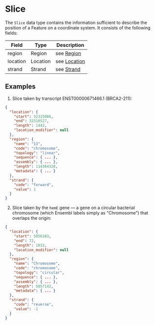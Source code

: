 # Slice

The `Slice` data type contains the information sufficient to describe the position of a Feature on a coordinate system. It consists of the following fields:

| Field     | Type     | Description |
|-------    |----------|-------------|
| region    | Region   | see [Region](./region.md)
| location  | Location | see [Location](./location.md)
| strand    | Strand   | see [Strand](./strand.md)

## Examples

1. Slice taken by transcript ENST00000671466.1 (BRCA2-211):

```json
{
  "location": {
    "start": 32315086,
    "end": 32316527,
    "length": 1442,
    "location_modifier": null
  },
  "region": {
    "name": "13",
    "code": "chromosome",
    "topology": "linear",
    "sequence": { ... },
    "assembly": { ... },
    "length": 114364328,
    "metadata": { ... }
  },
  "strand": {
    "code": "forward",
    "value": 1
  }
}
```



2. Slice taken by the `hemE` gene — a gene on a circular bacterial chromosome (which Ensembl labels simply as "Chromosome") that overlaps the origin:

```json
{
  "location": {
    "start": 5056183,
    "end": 72,
    "length": 1032,
    "location_modifier": null
  },
  "region": {
    "name": "Chromosome",
    "code": "chromosome",
    "topology": "circular",
    "sequence": { ... },
    "assembly": { ... },
    "length": 5057142,
    "metadata": { ... }
  },
  "strand": {
    "code": "reverse",
    "value": -1
  }
}
```
